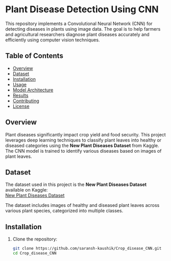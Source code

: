 # Plant Disease Detection Using CNN

This repository implements a Convolutional Neural Network (CNN) for detecting diseases in plants using image data. The goal is to help farmers and agricultural researchers diagnose plant diseases accurately and efficiently using computer vision techniques.

## Table of Contents

- [Overview](#overview)
- [Dataset](#dataset)
- [Installation](#installation)
- [Usage](#usage)
- [Model Architecture](#model-architecture)
- [Results](#results)
- [Contributing](#contributing)
- [License](#license)

## Overview

Plant diseases significantly impact crop yield and food security. This project leverages deep learning techniques to classify plant leaves into healthy or diseased categories using the **New Plant Diseases Dataset** from Kaggle. The CNN model is trained to identify various diseases based on images of plant leaves.

## Dataset

The dataset used in this project is the **New Plant Diseases Dataset** available on Kaggle:  
[New Plant Diseases Dataset](https://www.kaggle.com/datasets/vipoooool/new-plant-diseases-dataset)

The dataset includes images of healthy and diseased plant leaves across various plant species, categorized into multiple classes.

## Installation

1. Clone the repository:
   ```bash
   git clone https://github.com/saransh-kaushik/Crop_disease_CNN.git
   cd Crop_disease_CNN

